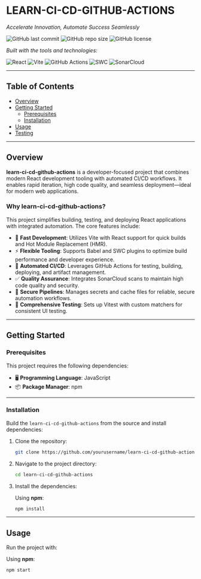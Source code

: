 # LEARN-CI-CD-GITHUB-ACTIONS

_Accelerate Innovation, Automate Success Seamlessly_

![GitHub last commit](https://img.shields.io/github/last-commit/username/repo-name)
![GitHub repo size](https://img.shields.io/github/repo-size/username/repo-name)
![GitHub license](https://img.shields.io/github/license/username/repo-name)

_Built with the tools and technologies:_

![React](https://img.shields.io/badge/-React-61DAFB?logo=react&logoColor=white)
![Vite](https://img.shields.io/badge/-Vite-646CFF?logo=vite&logoColor=white)
![GitHub Actions](https://img.shields.io/badge/-GitHub%20Actions-2088FF?logo=githubactions&logoColor=white)
![SWC](https://img.shields.io/badge/-SWC-F7B93E?logo=swc&logoColor=white)
![SonarCloud](https://img.shields.io/badge/-SonarCloud-F3702A?logo=sonarcloud&logoColor=white)

---

## Table of Contents

- [Overview](#overview)
- [Getting Started](#getting-started)
  - [Prerequisites](#prerequisites)
  - [Installation](#installation)
- [Usage](#usage)
- [Testing](#testing)

---

## Overview

**learn-ci-cd-github-actions** is a developer-focused project that combines modern React development tooling with automated CI/CD workflows. It enables rapid iteration, high code quality, and seamless deployment—ideal for modern web applications.

### Why learn-ci-cd-github-actions?

This project simplifies building, testing, and deploying React applications with integrated automation. The core features include:

- 🚀 **Fast Development**: Utilizes Vite with React support for quick builds and Hot Module Replacement (HMR).
- ⚡ **Flexible Tooling**: Supports Babel and SWC plugins to optimize build performance and developer experience.
- 🤖 **Automated CI/CD**: Leverages GitHub Actions for testing, building, deploying, and artifact management.
- ✅ **Quality Assurance**: Integrates SonarCloud scans to maintain high code quality and security.
- 🔐 **Secure Pipelines**: Manages secrets and cache files for reliable, secure automation workflows.
- 🧪 **Comprehensive Testing**: Sets up Vitest with custom matchers for consistent UI testing.

---

## Getting Started

### Prerequisites

This project requires the following dependencies:

- 🖥️ **Programming Language**: JavaScript
- 📦 **Package Manager**: npm

---

### Installation

Build the `learn-ci-cd-github-actions` from the source and install dependencies:

1. Clone the repository:

    ```bash
    git clone https://github.com/yourusername/learn-ci-cd-github-actions
    ```

2. Navigate to the project directory:

    ```bash
    cd learn-ci-cd-github-actions
    ```

3. Install the dependencies:

    Using **npm**:

    ```bash
    npm install
    ```

---

## Usage

Run the project with:

Using **npm**:

```bash
npm start
